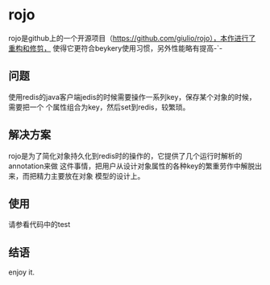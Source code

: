 # rojo  


rojo是github上的一个开源项目（https://github.com/giulio/rojo），本作进行了重构和修剪，
使得它更符合beykery使用习惯，另外性能略有提高-`-

## 问题

使用redis的java客户端jedis的时候需要操作一系列key，保存某个对象的时候，需要把一个
个属性组合为key，然后set到redis，较繁琐。

## 解决方案

rojo是为了简化对象持久化到redis时的操作的，它提供了几个运行时解析的annotation来做
这件事情，把用户从设计对象属性的各种key的繁重劳作中解脱出来，而把精力主要放在对象
模型的设计上。

## 使用

请参看代码中的test


## 结语

enjoy it.

	
	
